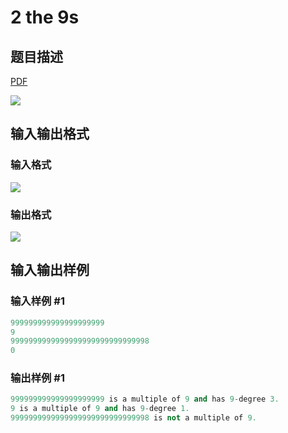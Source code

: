 # 2 the 9s

## 题目描述

[problemUrl]: https://uva.onlinejudge.org/index.php?option=com_onlinejudge&Itemid=8&category=21&page=show_problem&problem=1863

[PDF](https://uva.onlinejudge.org/external/109/p10922.pdf)

![](https://cdn.luogu.com.cn/upload/vjudge_pic/UVA10922/a3837fa2619104f1a2fb390d7ef727fa66ec92c5.png)

## 输入输出格式

### 输入格式

![](https://cdn.luogu.com.cn/upload/vjudge_pic/UVA10922/8b8a1602fae301abdc4f553843c345e6267dcfb5.png)

### 输出格式

![](https://cdn.luogu.com.cn/upload/vjudge_pic/UVA10922/b57ceeb955124f673be322987fefc08bb0f76ef0.png)

## 输入输出样例

### 输入样例 #1

```cpp
999999999999999999999
9
9999999999999999999999999999998
0
```


### 输出样例 #1

```cpp
999999999999999999999 is a multiple of 9 and has 9-degree 3.
9 is a multiple of 9 and has 9-degree 1.
9999999999999999999999999999998 is not a multiple of 9.
```


